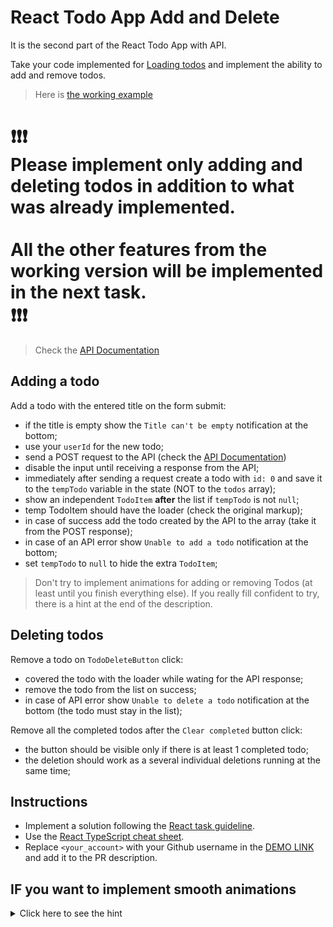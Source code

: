 # React Todo App Add and Delete

It is the second part of the React Todo App with API.

Take your code implemented for [Loading todos](https://github.com/mate-academy/react_todo-app-loading-todos)
and implement the ability to add and remove todos.

> Here is [the working example](https://mate-academy.github.io/react_todo-app-with-api/)

# ❗️❗️❗️</br>Please implement only adding and deleting todos in addition to what was already implemented.<br><br>All the other features from the working version will be implemented in the next task.</br>❗️❗️❗️

> Check the [API Documentation](https://mate-academy.github.io/fe-students-api/)

## Adding a todo

Add a todo with the entered title on the form submit:

- if the title is empty show the `Title can't be empty` notification at the bottom;
- use your `userId` for the new todo;
- send a POST request to the API (check the [API Documentation](https://mate-academy.github.io/fe-students-api/))
- disable the input until receiving a response from the API;
- immediately after sending a request create a todo with `id: 0` and save it to the `tempTodo` variable in the state (NOT to the `todos` array);
- show an independent `TodoItem` **after** the list if `tempTodo` is not `null`;
- temp TodoItem should have the loader (check the original markup);
- in case of success add the todo created by the API to the array (take it from the POST response);
- in case of an API error show `Unable to add a todo` notification at the bottom;
- set `tempTodo` to `null` to hide the extra `TodoItem`;

> Don't try to implement animations for adding or removing Todos (at least until you finish everything else).
> If you really fill confident to try, there is a hint at the end of the description.

## Deleting todos

Remove a todo on `TodoDeleteButton` click:

- covered the todo with the loader while wating for the API response;
- remove the todo from the list on success;
- in case of API error show `Unable to delete a todo` notification at the bottom (the todo must stay in the list);

Remove all the completed todos after the `Clear completed` button click:

- the button should be visible only if there is at least 1 completed todo;
- the deletion should work as a several individual deletions running at the same time;

## Instructions

- Implement a solution following the [React task guideline](https://github.com/mate-academy/react_task-guideline#react-tasks-guideline).
- Use the [React TypeScript cheat sheet](https://mate-academy.github.io/fe-program/js/extra/react-typescript).
- Replace `<your_account>` with your Github username in the [DEMO LINK](https://JzSol.github.io/react_todo-app-add-and-delete/) and add it to the PR description.

## IF you want to implement smooth animations

<details>
  <summary>Click here to see the hint</summary>
  
  Use [React Transition Group](https://reactcommunity.org/react-transition-group/transition-group)

```tsx
<section className="todoapp__main" data-cy="TodoList">
  <TransitionGroup>
    {visibleTodos.map((todo) => (
      <CSSTransition key={todo.id} timeout={300} classNames="item">
        <TodoItem
          todo={todo}
          isProcessed={processings.includes(todo.id)}
          onDelete={() => deleteTodo(todo.id)}
          onUpdate={updateTodo}
        />
      </CSSTransition>
    ))}

    {creating && (
      <CSSTransition key={0} timeout={300} classNames="temp-item">
        <TodoItem
          todo={{
            id: Math.random(),
            title,
            completed: false,
            userId: user.id,
          }}
          isProcessed
        />
      </CSSTransition>
    )}
  </TransitionGroup>
</section>
```

Here are the styles used in this example

```css
.item-enter {
  max-height: 0;
}

.item-enter-active {
  overflow: hidden;
  max-height: 58px;
  transition: max-height 0.3s ease-in-out;
}

.item-exit {
  max-height: 58px;
}

.item-exit-active {
  overflow: hidden;
  max-height: 0;
  transition: max-height 0.3s ease-in-out;
}

.temp-item-enter {
  max-height: 0;
}

.temp-item-enter-active {
  overflow: hidden;
  max-height: 58px;
  transition: max-height 0.3s ease-in-out;
}

.temp-item-exit {
  max-height: 58px;
}

.temp-item-exit-active {
  transform: translateY(-58px);
  max-height: 0;
  opacity: 0;
  transition: 0.3s ease-in-out;
  transition-property: opacity, max-height, transform;
}

.has-error .temp-item-exit-active {
  transform: translateY(0);
  overflow: hidden;
}
```

</details>
